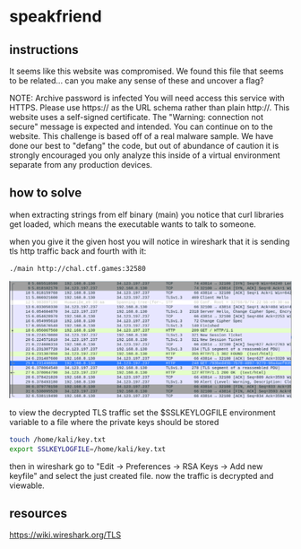 
# speakfriend

## instructions

It seems like this website was compromised. We found this file that seems to be related... can you make any sense of these and uncover a flag?

NOTE:
Archive password is infected
You will need access this service with HTTPS. Please use https:// as the URL schema rather than plain http://.
This website uses a self-signed certificate. The "Warning: connection not secure" message is expected and intended. You can continue on to the website.
This challenge is based off of a real malware sample. We have done our best to "defang" the code, but out of abundance of caution it is strongly encouraged you only analyze this inside of a virtual environment separate from any production devices.

## how to solve

when extracting strings from elf binary (main) you notice that curl libraries get loaded, which means the executable wants to talk to someone. 

when you give it the given host you will notice in wireshark that it is sending tls http traffic back and fourth with it:
```bash
./main http://chal.ctf.games:32580
```

![tls_traffic_in_wireshark.png](tls_traffic_in_wireshark.png)

to view the decrypted TLS traffic set the $SSLKEYLOGFILE environment variable to a file where the private keys should be stored
```bash
touch /home/kali/key.txt
export SSLKEYLOGFILE=/home/kali/key.txt
```

then in wireshark go to "Edit -> Preferences -> RSA Keys -> Add new keyfile" and select the just created file. now the traffic is decrypted and viewable.


## resources
https://wiki.wireshark.org/TLS